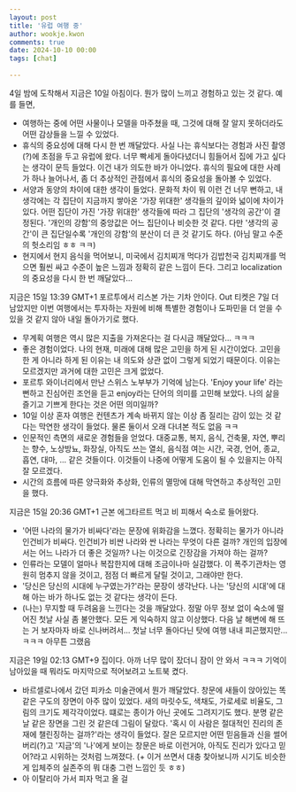 ```yaml
---  
layout: post  
title: '유럽 여행 중'  
author: wookje.kwon  
comments: true  
date: 2024-10-10 00:00  
tags: [chat]  
  
---  
```


4일 밤에 도착해서 지금은 10일 아침이다. 뭔가 많이 느끼고 경험하고 있는 것 같다. 예를 들면,

- 여행하는 중에 어떤 사물이나 모델을 마주쳤을 때, 그것에 대해 잘 알지 못하더라도 어떤 감상들을 느낄 수 있었다.  
- 휴식의 중요성에 대해 다시 한 번 깨달았다. 사실 나는 휴식보다는 경험과 사진 촬영(?)에 초점을 두고 유럽에 왔다. 너무 빡세게 돌아다녔더니 힘들어서 집에 가고 싶다는 생각이 문득 들었다. 이건 내가 의도한 바가 아니었다. 휴식의 필요에 대한 사례가 하나 늘어나서, 좀 더 추상적인 관점에서 휴식의 중요성을 돌아볼 수 있었다.  
- 서양과 동양의 차이에 대한 생각이 들었다. 문화적 차이 뭐 이런 건 너무 뻔하고, 내 생각에는 각 집단이 지금까지 쌓아온 '가장 위대한' 생각들의 깊이와 넓이에 차이가 있다. 어떤 집단이 가진 '가장 위대한' 생각들에 따라 그 집단의 '생각의 공간'이 결정된다. '개인의 강함'의 중앙값은 어느 집단이나 비슷한 것 같다. 다만 '생각의 공간'이 큰 집단일수록 '개인의 강함'의 분산이 더 큰 것 같기도 하다. (아님 말고 수준의 헛소리임 ㅎㅎ ㅋㅋ)  
- 현지에서 현지 음식을 먹어보니, 미국에서 김치찌개 먹다가 김밥천국 김치찌개를 먹으면 훨씬 싸고 수준이 높은 느낌과 정확히 같은 느낌이 든다. 그리고 localization의 중요성을 다시 한 번 깨달았다...  

지금은 15일 13:39 GMT+1 포르투에서 리스본 가는 기차 안이다. Out 티켓은 7일 더 남았지만 이번 여행에서는 투자하는 자원에 비해 특별한 경험이나 도파민을 더 얻을 수 있을 것 같지 않아 내일 돌아가기로 했다.  

- 무계획 여행은 역시 많은 지출을 가져온다는 걸 다시금 깨달았다... ㅋㅋㅋ  
- 좋은 경험이었다. 나의 현재, 미래에 대해 많은 고민을 하게 된 시간이었다. 고민을 한 게 아니라 하게 된 이유는 내 의도와 상관 없이 그렇게 되었기 때문이다. 이유는 모르겠지만 과거에 대한 고민은 크게 없었다.  
- 포르투 와이너리에서 만난 스위스 노부부가 기억에 남는다. 'Enjoy your life' 라는 뻔하고 진심어린 조언을 듣고 enjoy라는 단어의 의미를 고민해 보았다. 나의 삶을 즐기고 기쁘게 한다는 것은 어떤 의미일까?  
- 10일 이상 혼자 여행은 컨텐츠가 계속 바뀌지 않는 이상 좀 질리는 감이 있는 것 같다는 막연한 생각이 들었다. 물론 둘이서 오래 다녀본 적도 없음 ㅋㅋ  
- 인문적인 측면의 새로운 경험들을 얻었다. 대중교통, 복지, 음식, 건축물, 자연, 뿌리는 향수, 노상방뇨, 화장실, 아직도 쓰는 열쇠, 음식점 여는 시간, 국경, 언어, 종교, 흡연, 대마, ... 같은 것들이다. 이것들이 나중에 어떻게 도움이 될 수 있을지는 아직 잘 모르겠다.  
- 시간의 흐름에 따른 양극화와 추상화, 인류의 멸망에 대해 막연하고 추상적인 고민을 했다.  

지금은 15일 20:36 GMT+1 근본 에그타르트 먹고 비 피해서 숙소로 들어왔다.

- '어떤 나라의 물가가 비싸다'라는 문장에 위화감을 느꼈다. 정확히는 물가가 아니라 인건비가 비싸다. 인건비가 비싼 나라와 싼 나라는 무엇이 다른 걸까? 개인의 입장에서는 어느 나라가 더 좋은 것일까? 나는 이것으로 긴장감을 가져야 하는 걸까?  
- 인류라는 모델이 얼마나 복잡한지에 대해 조금이나마 실감했다. 이 폭주기관차는 영원히 멈추지 않을 것이고, 점점 더 빠르게 달릴 것이고, 그래야만 한다.  
- '당신은 당신의 시대에 누구였는가?'라는 문장이 생각난다. 나는 '당신의 시대'에 대해 아는 바가 하나도 없는 것 같다는 생각이 든다.  
- (나는) 무지할 때 두려움을 느낀다는 것을 깨달았다. 정말 아무 정보 없이 숙소에 떨어진 첫날 사실 좀 불안했다. 모든 게 익숙하지 않고 이상했다. 다음 날 해변에 해 뜨는 거 보자마자 바로 신나버려서... 첫날 너무 돌아다닌 탓에 여행 내내 피곤했지만... ㅋㅋㅋ 아무튼 그랬음  

지금은 19일 02:13 GMT+9 집이다. 아까 너무 많이 잤더니 잠이 안 와서 ㅋㅋㅋ 기억이 남아있을 때 뭐라도 마지막으로 적어보려고 노트북 켰다.

- 바르셀로나에서 갔던 피카소 미술관에서 뭔가 깨달았다. 창문에 새들이 앉아있는 똑같은 구도의 장면이 아주 많이 있었다. 새의 마릿수도, 색채도, 가로세로 비율도, 그림의 크기도 제각각이었다. 떄로는 종이가 아닌 곳에도 그려지기도 했다. 분명 같은 날 같은 장면을 그린 것 같은데 그림이 달랐다. '혹시 이 사람은 절대적인 진리의 존재에 챌린징하는 걸까?'라는 생각이 들었다. 잘은 모르지만 어떤 믿음들과 신을 썰어버리(?)고 '지금'의 '나'에게 보이는 창문은 바로 이런거야, 아직도 진리가 있다고 믿어?라고 시위하는 것처럼 느껴졌다. (+ 이거 쓰면서 대충 찾아보니까 시기도 비슷한 게 입체주의 실존주의 뭐 대충 그런 느낌인 듯 ㅎㅎ)  
- 아 이탈리아 가서 피자 먹고 올 걸  